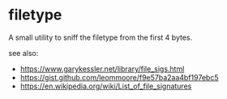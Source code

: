 # filetype

A small utility to sniff the filetype from the first 4 bytes.

see also:
- https://www.garykessler.net/library/file_sigs.html
- https://gist.github.com/leommoore/f9e57ba2aa4bf197ebc5
- https://en.wikipedia.org/wiki/List_of_file_signatures